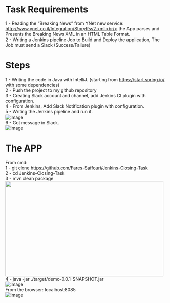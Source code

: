# Task Requirements
1 - Reading the “Breaking News” from YNet new service: http://www.ynet.co.il/Integration/StoryRss2.xml.<br/>
the App parses and Presents the Breaking News XML in an HTML Table Format.<br/>
2 - Writing a Jenkins pipeline Job to Build and Deploy the application, The Job must send a Slack (Success/Failure)<br/>
# Steps
1 - Writing the code in Java with IntelliJ. (starting from https://start.spring.io/ with some dependencies)<br/>
2 - Push the project to my github repository<br/>
3 - Creating Slack account and channel, add Jenkins CI plugin with configuration.<br/>
4 - From Jenkins, Add Slack Notification plugin with configuration.<br/>
5 - Writing the Jenkins pipeline and run it.<br/>
![image](https://user-images.githubusercontent.com/70641137/177010455-ab54c1cd-9b22-4aa1-930f-3db674276ef5.png) <br/>
6 - Got message in Slack.<br/>
![image](https://user-images.githubusercontent.com/70641137/177010523-be103bed-8fa1-4a59-8c0b-e0f4c6f58bac.png) <br/>
# The APP
From cmd: <br/>
1 - git clone https://github.com/Fares-Saffouri/Jenkins-Closing-Task<br/>
2 - cd Jenkins-Closing-Task<br/>
3 - mvn clean package<br/>
<img src="https://user-images.githubusercontent.com/70641137/177011129-6b3902d1-d74b-4f02-bcdc-8158a7bc6415.png" width="500" height="300"><br/>
4 - java -jar ./target/demo-0.0.1-SNAPSHOT.jar<br/>
![image](https://user-images.githubusercontent.com/70641137/177011353-24666623-13ab-4066-bd77-aaa37100127d.png)<br/>
From the browser: localhost:8085<br/>
![image](https://user-images.githubusercontent.com/70641137/177011461-dcec366c-ddaf-4f87-9e9b-a0e7b8a62f03.png)


